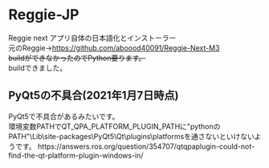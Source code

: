 # Reggie-JP
Reggie next アプリ自体の日本語化とインストーラー<br>
元のReggie→https://github.com/aboood40091/Reggie-Next-M3<br>
<del>buildができなかったのでPython要ります。</del><br>
buildできました。

<h2>PyQt5の不具合(2021年1月7日時点)</h2>
PyQt5で不具合があるみたいです。<br>
環境変数PATHでQT_QPA_PLATFORM_PLUGIN_PATHに"pythonのPATH"\Lib\site-packages\PyQt5\Qt\plugins\platformsを通さないといけないようです。
https://answers.ros.org/question/354707/qtqpaplugin-could-not-find-the-qt-platform-plugin-windows-in/
